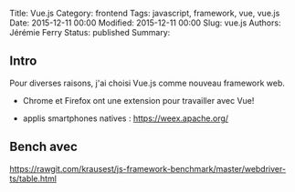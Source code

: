 Title: Vue.js
Category: frontend
Tags: javascript, framework, vue, vue.js
Date: 2015-12-11 00:00
Modified: 2015-12-11 00:00
Slug: vue.js
Authors: Jérémie Ferry
Status: published
Summary:

## Intro

Pour diverses raisons, j'ai choisi Vue.js comme nouveau framework web.

* Chrome et Firefox ont une extension pour travailler avec Vue!

* applis smartphones natives : https://weex.apache.org/

## Bench avec 

https://rawgit.com/krausest/js-framework-benchmark/master/webdriver-ts/table.html